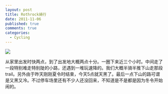 ```yaml
--- 
layout: post
title: Rothrock骑行
date: 2011-11-06
published: true
comments: true
categories:
  - Cycling
---
```

![](https://lh4.googleusercontent.com/-3wnoAhLkMMY/TrcdWVKrM9I/AAAAAAABiCo/K3jYf6pEcYc/s640/IMG_3329.jpg)

从家里出发时快两点，到了出发地大概两点十分。一圈下来近三个小时。中间走了一段特别难走特别陡的小路，还遇到一堆玩速降的。我们大概半骑半推下山走那段trail。另外由于昨天刚刚夏令时结束，今天5点就天黑了。最后一点下山的路可谓是又黑又冷。不过停车场里还有不少人还没回来，不知道是不是都是因为冬令开始闹的。
